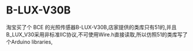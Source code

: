 # B-LUX-V30B
淘宝买了个 BCE 的光照传感器B-LUX-V30B,店家提供的类库只有51的,并且B_LUX_V30采用非标准IIC协议,不可使用Wire.h直接读取,所以仿照51的类库写了个Arduino libraries,
